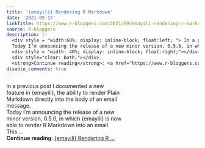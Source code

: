 ```yaml
---
title: '{emayili} Rendering R Markdown'
date: '2021-09-17'
linkTitle: https://www.r-bloggers.com/2021/09/emayili-rendering-r-markdown/
source: R-bloggers
description: |-
  <div style = "width:60%; display: inline-block; float:left; "> In a previous post I documented a new feature in {emayili}, the ability to render Plain Markdown directly into the body of an email message.<br />
  Today I’m announcing the release of a new minor version, 0.5.0, in which {emayili} is now able to render R Markdown into an email. This ...</div>
  <div style = "width: 40%; display: inline-block; float:right;"></div>
  <div style="clear: both;"></div>
  <strong>Continue reading</strong>: <a href="https://www.r-bloggers.com/2021/09/emayili-rendering-r-markdown/">{emayili} Rendering R ...
disable_comments: true
---
```

<div style = "width:60%; display: inline-block; float:left; "> In a previous post I documented a new feature in {emayili}, the ability to render Plain Markdown directly into the body of an email message.<br />
Today I’m announcing the release of a new minor version, 0.5.0, in which {emayili} is now able to render R Markdown into an email. This ...</div>
<div style = "width: 40%; display: inline-block; float:right;"></div>
<div style="clear: both;"></div>
<strong>Continue reading</strong>: <a href="https://www.r-bloggers.com/2021/09/emayili-rendering-r-markdown/">{emayili} Rendering R ...